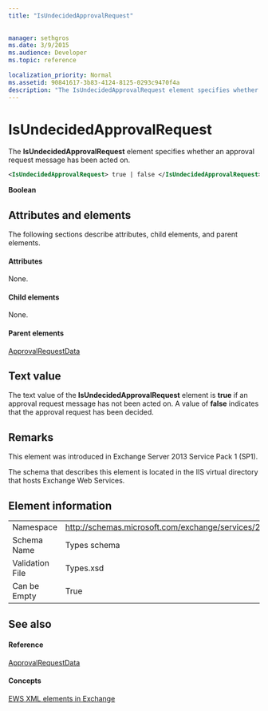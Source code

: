 ```yaml
---
title: "IsUndecidedApprovalRequest"
 
 
manager: sethgros
ms.date: 3/9/2015
ms.audience: Developer
ms.topic: reference
 
localization_priority: Normal
ms.assetid: 90841617-3b83-4124-8125-0293c9470f4a
description: "The IsUndecidedApprovalRequest element specifies whether an approval request message has been acted on."
---
```


# IsUndecidedApprovalRequest

The **IsUndecidedApprovalRequest** element specifies whether an approval request message has been acted on. 
  
```XML
<IsUndecidedApprovalRequest> true | false </IsUndecidedApprovalRequest>
```

 **Boolean**
## Attributes and elements

The following sections describe attributes, child elements, and parent elements.
  
#### Attributes

None.
  
#### Child elements

None.
  
#### Parent elements

[ApprovalRequestData](approvalrequestdata.md)
  
## Text value

The text value of the **IsUndecidedApprovalRequest** element is **true** if an approval request message has not been acted on. A value of **false** indicates that the approval request has been decided. 
  
## Remarks

This element was introduced in Exchange Server 2013 Service Pack 1 (SP1).
  
The schema that describes this element is located in the IIS virtual directory that hosts Exchange Web Services.
  
## Element information

|||
|:-----|:-----|
|Namespace  <br/> |http://schemas.microsoft.com/exchange/services/2006/types  <br/> |
|Schema Name  <br/> |Types schema  <br/> |
|Validation File  <br/> |Types.xsd  <br/> |
|Can be Empty  <br/> |True  <br/> |
   
## See also

#### Reference

[ApprovalRequestData](approvalrequestdata.md)
#### Concepts

[EWS XML elements in Exchange](ews-xml-elements-in-exchange.md)

